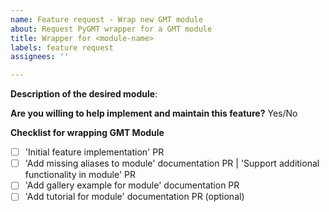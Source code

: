 ```yaml
---
name: Feature request - Wrap new GMT module
about: Request PyGMT wrapper for a GMT module
title: Wrapper for <module-name>
labels: feature request
assignees: ''

---
```


<!-- Please edit the issue title to include the name of the requested module. -->

**Description of the desired module**:



<!-- Please be as detailed as you can in your description. If possible, include an example of how you would like to use this feature (even better if it's a code example). -->


**Are you willing to help implement and maintain this feature?** Yes/No

<!-- Every feature we add is code that we will have to maintain and keep updated. This takes a lot of effort. If you are willing to be involved in the project and help maintain your feature, it will make it easier for us to accept it. -->

**Checklist for wrapping GMT Module**

<!-- Please do not edit this section when submitting pull requests. This checklist will help track progress on wrapping the module. -->

- [ ] 'Initial feature implementation' PR
- [ ] 'Add missing aliases to module' documentation PR | 'Support additional functionality in module' PR
- [ ] 'Add gallery example for module' documentation PR
- [ ] 'Add tutorial for module' documentation PR (optional)